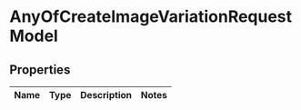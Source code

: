 # AnyOfCreateImageVariationRequestModel

## Properties
Name | Type | Description | Notes
------------ | ------------- | ------------- | -------------
